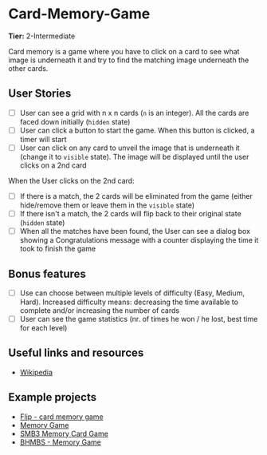 # Card-Memory-Game

**Tier:** 2-Intermediate

Card memory is a game where you have to click on a card to see what image is underneath it and try to find the matching image underneath the other cards.

## User Stories

- [ ] User can see a grid with n x n cards (`n` is an integer). All the cards are faced down initially (`hidden` state)
- [ ] User can click a button to start the game. When this button is clicked, a timer will start
- [ ] User can click on any card to unveil the image that is underneath it (change it to `visible` state). The image will be displayed until the user clicks on a 2nd card

When the User clicks on the 2nd card:

- [ ] If there is a match, the 2 cards will be eliminated from the game (either hide/remove them or leave them in the `visible` state)
- [ ] If there isn't a match, the 2 cards will flip back to their original state (`hidden` state)
- [ ] When all the matches have been found, the User can see a dialog box showing a Congratulations message with a counter displaying the time it took to finish the game

## Bonus features

- [ ] Use can choose between multiple levels of difficulty (Easy, Medium, Hard). Increased difficulty means: decreasing the time available to complete and/or increasing the number of cards
- [ ] User can see the game statistics (nr. of times he won / he lost, best time for each level)

## Useful links and resources

- [Wikipedia](<https://en.wikipedia.org/wiki/Concentration_(game)>)

## Example projects

- [Flip - card memory game](https://codepen.io/zerospree/full/bNWbvW)
- [Memory Game](https://jdmedlock.github.io/memorygame/)
- [SMB3 Memory Card Game](https://codepen.io/hexagoncircle/full/OXBJxV)
- [BHMBS - Memory Game](https://barhouum7.github.io/JS-MemoryGame.github.io/)
